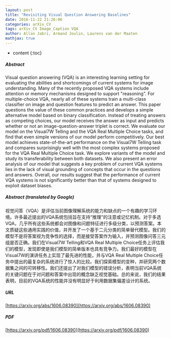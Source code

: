 ```yaml
---
layout: post
title: "Revisiting Visual Question Answering Baselines"
date: 2016-11-22 21:26:06
categories: arXiv_CV
tags: arXiv_CV Image_Caption VQA
author: Allan Jabri, Armand Joulin, Laurens van der Maaten
mathjax: true
---
```


* content
{:toc}

##### Abstract
Visual question answering (VQA) is an interesting learning setting for evaluating the abilities and shortcomings of current systems for image understanding. Many of the recently proposed VQA systems include attention or memory mechanisms designed to support "reasoning". For multiple-choice VQA, nearly all of these systems train a multi-class classifier on image and question features to predict an answer. This paper questions the value of these common practices and develops a simple alternative model based on binary classification. Instead of treating answers as competing choices, our model receives the answer as input and predicts whether or not an image-question-answer triplet is correct. We evaluate our model on the Visual7W Telling and the VQA Real Multiple Choice tasks, and find that even simple versions of our model perform competitively. Our best model achieves state-of-the-art performance on the Visual7W Telling task and compares surprisingly well with the most complex systems proposed for the VQA Real Multiple Choice task. We explore variants of the model and study its transferability between both datasets. We also present an error analysis of our model that suggests a key problem of current VQA systems lies in the lack of visual grounding of concepts that occur in the questions and answers. Overall, our results suggest that the performance of current VQA systems is not significantly better than that of systems designed to exploit dataset biases.

##### Abstract (translated by Google)
视觉问答（VQA）是评估当前图像理解系统的能力和缺点的一个有趣的学习环境。许多最近提出的VQA系统包括旨在支持“推理”的注意或记忆机制。对于多选VQA，几乎所有这些系统都会对图像和问题特征进行多级分类，以预测答案。本文质疑这些通用实践的价值，并开发了一个基于二元分类的简单替代模型。我们的模型不是将答案视为竞争性的选择，而是接受答案作为输入，并预测图像问答三元组是否正确。我们在Visual7W Telling和VQA Real Multiple Choice任务上评估我们的模型，发现即使是我们模型的简单版本也具有竞争力。我们最好的模型在Visual7W的演讲任务上实现了最先进的性能，并与VQA Real Multiple Choice任务中提出的最复杂的系统进行了惊人的比较。我们探索模型的变种，并研究两个数据集之间的可转移性。我们还提出了对我们模型的错误分析，表明当前VQA系统的关键问题在于对问题和答案中出现的概念缺乏视觉基础。总的来说，我们的结果表明，目前的VQA系统的性能并没有明显好于利用数据集偏差设计的系统。

##### URL
[https://arxiv.org/abs/1606.08390](https://arxiv.org/abs/1606.08390)

##### PDF
[https://arxiv.org/pdf/1606.08390](https://arxiv.org/pdf/1606.08390)

